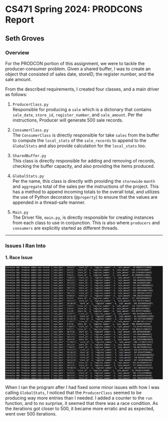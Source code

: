 # CS471 Spring 2024: PRODCONS Report

## Seth Groves

### Overview

For the PRODCON portion of this assignment, we were to tackle the producer-consumer problem. Given a shared buffer, I was to create an object that consisted of sales date, storeID, the register number, and the sale amount.

From the described requirements, I created four classes, and a main driver as follows:

1. `ProducerClass.py`  
    Responsible for producing a `sale` which is a dictonary that contains `sale_date`, `store_id`, `register_number`, and `sale_amount`. Per the instructions, Producer will generate 500 sale records.

2. `ConsumerClass.py`  
    The `ConsumerClass` is directly responsible for take `sales` from the buffer to compute the `local_stats` of the `sale_records` to append to the `GlobalStats` and also provide calculation for the `local_stats` too.

3. `SharedBuffer.py`  
    This class is directly responsible for adding and removing of records, checking the buffer capacity, and also providing the items produced.

4. `GlobalStats.py`  
    Per the name, this class is directly with providing the `storewide` `month` and `aggregate` total of the sales per the instructions of the project. This has a method to append incoming totals to the overall total, and utilizes the use of Python decorators (`@property`) to ensure that the values are appended in a thread-safe manner.

5. `Main.py`  
    The Driver file, `main.py`, is directly responsible for creating instances from each class to use in conjunction. This is also where `producers` and `consumers` are explicitly started as different threads.

---

### Issues I Ran Into

#### 1. Race Issue

![first issue](/PRODCONS/ReportResources/1.png)

 When I ran the program after I had fixed some minor issues with how I was calling `GlobalStats`, I noticed that the `ProducerClass` seemed to be producing way more entries than I needed. I added a counter to the `run` function, and to no surprise, it seemed that there was a race condition. As the iterations got closer to 500, it became more erratic and as expected, went over 500 iterations.
